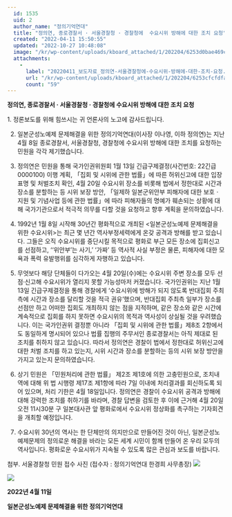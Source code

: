 ```yaml
---
  id: 1535
  uid: 2
  author_name: "정의기억연대"
  title: "정의연, 종로경찰서 · 서울경찰청 · 경찰청에  수요시위 방해에 대한 조치 요청"
  created: "2022-04-11 15:50:55"
  updated: "2022-10-27 10:48:08"
  image: "/kr/wp-content/uploads/kboard_attached/1/202204/6253d0bae469c5233975.png"
  attachments: 
    - 
      label: "20220411_보도자료_정의연-서울경찰청에-수요시위-방해에-대한-조치-요청.hwp"
      url: "/kr/wp-content/uploads/kboard_attached/1/202204/6253cfcfdfab85778961.hwp"
      count: "59"
---
```

**정의연, 종로경찰서 · 서울경찰청 · 경찰청에 수요시위 방해에 대한 조치 요청**

1\. 정론보도를 위해 힘쓰시는 귀 언론사의 노고에 감사드립니다.

2. 일본군성노예제 문제해결을 위한 정의기억연대(이사장 이나영, 이하 정의연)는 지난 4월 8일 종로경찰서, 서울경찰청, 경찰청에 수요시위 방해에 대한 조치를 요청하는 민원을 각각 제기했습니다.

3. 정의연은 민원을 통해 국가인권위원회 1월 13일 긴급구제결정(사건번호: 22긴급0000100) 이행 계획, 「집회 및 시위에 관한 법률」에 따른 허위신고에 대한 입장 표명 및 처벌조치 확인, 4월 20일 수요시위 장소를 비롯해 법에서 정한대로 시간과 장소를 분할하는 등 시위 보장 방안, 「일제하 일본군위안부 피해자에 대한 보호ㆍ지원 및 기념사업 등에 관한 법률」에 따라 피해자들의 명예가 훼손되는 상황에 대해 국가기관으로서 적극적 의무를 다할 것을 요청하고 향후 계획을 문의하였습니다.

4. 1992년 1월 8일 시작해 30년간 평화적으로 개최된 <일본군성노예제 문제해결을 위한 수요시위>는 최근 몇 년간 역사부정세력에게 온갖 공격과 방해를 받고 있습니다. 그들은 오직 수요시위를 중단시킬 목적으로 평화로 부근 모든 장소에 집회신고를 선점하고, ‘‘위안부’는 사기,’ ‘가짜’ 등 역사적 사실 부정은 물론, 피해자에 대한 모욕과 폭력 유발행위를 심각하게 자행하고 있습니다.

5. 무엇보다 해당 단체들이 다가오는 4월 20일(수)에는 수요시위 주변 장소를 모두 선점·신고해 수요시위가 열리지 못할 가능성마저 커졌습니다. 국가인권위는 지난 1월 13일 긴급구제결정을 통해 경찰에게 ‘수요시위에 방해가 되지 않도록 반대집회 주최 측에 시간과 장소를 달리할 것을 적극 권유’했으며, 반대집회 주최측 일부가 장소를 선점만 하고 어떠한 집회도 개최하지 않는 점을 지적하며, 같은 장소와 같은 시간에 계속적으로 집회를 하지 못하면 수요시위의 목적과 역사성이 상실될 것을 우려했습니다. 이는 국가인권위 결정뿐 아니라 「집회 및 시위에 관한 법률」제8조 2항에서도 동일하게 명시되어 있으나 법률 집행의 주무서인 종로경찰서는 아직 제대로 된 조치를 취하지 않고 있습니다. 따라서 정의연은 경찰이 법에서 정한대로 허위신고에 대한 처벌 조치를 하고 있는지, 시위 시간과 장소를 분할하는 등의 시위 보장 방안을 가지고 있는지 문의하였습니다.

6. 상기 민원은 「민원처리에 관한 법률」 제2조 제1호에 의한 고충민원으로, 조치내역에 대해 위 법 시행령 제17조 제1항에 따라 7일 이내에 처리결과를 회신하도록 되어 있으며, 처리 기한은 4월 18일입니다. 정의연은 경찰이 수요시위 공격과 방해에 대해 강력한 조치를 취하기를 바라며, 경찰 답변을 검토한 후 이에 근거해 4월 20일 오전 11시30분 구 일본대사관 앞 평화로에서 수요시위 정상화를 촉구하는 기자회견을 개최할 예정입니다.

7. 수요시위 30년의 역사는 한 단체만의 의지만으로 만들어진 것이 아닌, 일본군성노예제문제의 정의로운 해결을 바라는 모든 세계 시민이 함께 만들어 온 우리 모두의 역사입니다. 평화로운 수요시위가 지속될 수 있도록 많은 관심과 보도를 바랍니다.

첨부. 서울경찰청 민원 접수 사진 (접수자 : 정의기억연대 한경희 사무총장)
![](/kr/wp-content/uploads/kboard_attached/1/202204/6253d0bae469c5233975.png)

![](/kr/wp-content/uploads/kboard_attached/1/202204/6253d0d2a468e7036961.png)

**2022년 4월 11일**

**일본군성노예제 문제해결을 위한 정의기억연대**